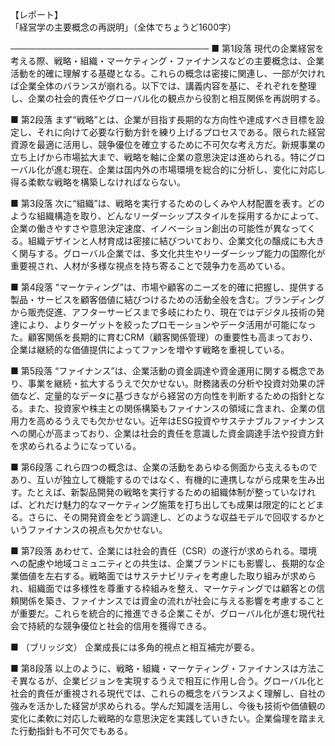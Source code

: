 【レポート】  
「経営学の主要概念の再説明」（全体でちょうど1600字）

────────────────────────────────
■ 第1段落
現代の企業経営を考える際、戦略・組織・マーケティング・ファイナンスなどの主要概念は、企業活動を的確に理解する基礎となる。これらの概念は密接に関連し、一部が欠ければ企業全体のバランスが崩れる。以下では、講義内容を基に、それぞれを整理し、企業の社会的責任やグローバル化の観点から役割と相互関係を再説明する。

■ 第2段落
まず“戦略”とは、企業が目指す長期的な方向性や達成すべき目標を設定し、それに向けて必要な行動方針を練り上げるプロセスである。限られた経営資源を最適に活用し、競争優位を確立するために不可欠な考え方だ。新規事業の立ち上げから市場拡大まで、戦略を軸に企業の意思決定は進められる。特にグローバル化が進む現在、企業は国内外の市場環境を総合的に分析し、変化に対応し得る柔軟な戦略を構築しなければならない。

■ 第3段落
次に“組織”は、戦略を実行するためのしくみや人材配置を表す。どのような組織構造を取り、どんなリーダーシップスタイルを採用するかによって、企業の働きやすさや意思決定速度、イノベーション創出の可能性が異なってくる。組織デザインと人材育成は密接に結びついており、企業文化の醸成にも大きく関与する。グローバル企業では、多文化共生やリーダーシップ能力の国際化が重要視され、人材が多様な視点を持ち寄ることで競争力を高めている。

■ 第4段落
“マーケティング”は、市場や顧客のニーズを的確に把握し、提供する製品・サービスを顧客価値に結びつけるための活動全般を含む。ブランディングから販売促進、アフターサービスまで多岐にわたり、現在ではデジタル技術の発達により、よりターゲットを絞ったプロモーションやデータ活用が可能になった。顧客関係を長期的に育むCRM（顧客関係管理）の重要性も高まっており、企業は継続的な価値提供によってファンを増やす戦略を重視している。

■ 第5段落
“ファイナンス”は、企業活動の資金調達や資金運用に関する概念であり、事業を継続・拡大するうえで欠かせない。財務諸表の分析や投資対効果の評価など、定量的なデータに基づきながら経営の方向性を判断するための指針となる。また、投資家や株主との関係構築もファイナンスの領域に含まれ、企業の信用力を高めるうえでも欠かせない。近年はESG投資やサステナブルファイナンスへの関心が高まっており、企業は社会的責任を意識した資金調達手法や投資方針を求められるようになっている。

■ 第6段落
これら四つの概念は、企業の活動をあらゆる側面から支えるものであり、互いが独立して機能するのではなく、有機的に連携しながら成果を生み出す。たとえば、新製品開発の戦略を実行するための組織体制が整っていなければ、どれだけ魅力的なマーケティング施策を打ち出しても成果は限定的にとどまる。さらに、その開発資金をどう調達し、どのような収益モデルで回収するかというファイナンスの視点も欠かせない。

■ 第7段落
あわせて、企業には社会的責任（CSR）の遂行が求められる。環境への配慮や地域コミュニティとの共生は、企業ブランドにも影響し、長期的な企業価値を左右する。戦略面ではサステナビリティを考慮した取り組みが求められ、組織面では多様性を尊重する枠組みを整え、マーケティングでは顧客との信頼関係を築き、ファイナンスでは資金の流れが社会に与える影響を考慮することが重要だ。これらを統合的に推進できる企業こそが、グローバル化が進む現代社会で持続的な競争優位と社会的信用を獲得できる。

■ （ブリッジ文）
企業成長には多角的視点と相互補完が要る。

■ 第8段落
以上のように、戦略・組織・マーケティング・ファイナンスは方法こそ異なるが、企業ビジョンを実現するうえで相互に作用し合う。グローバル化と社会的責任が重視される現代では、これらの概念をバランスよく理解し、自社の強みを活かした経営が求められる。学んだ知識を活用し、今後も技術や価値観の変化に柔軟に対応した戦略的な意思決定を実践していきたい。企業倫理を踏まえた行動指針も不可欠でもある。